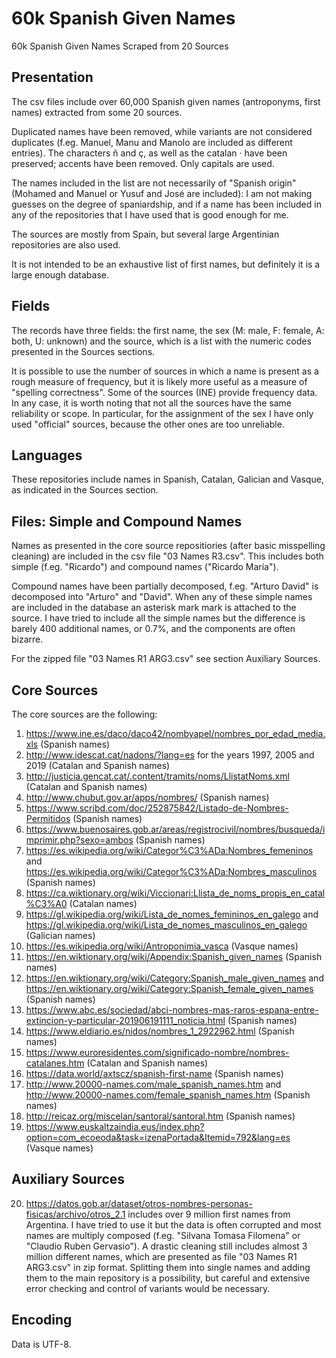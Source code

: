 # 60k Spanish Given Names
60k Spanish Given Names Scraped from 20 Sources

## Presentation
The csv files include over 60,000 Spanish given names (antroponyms, first names) extracted from some 20 sources.

Duplicated names have been removed, while variants are not considered duplicates (f.eg. Manuel, Manu and Manolo are included as different entries). The characters ñ and ç, as well as the catalan · have been preserved; accents have been removed. Only capitals are used.

The names included in the list are not necessarily of "Spanish origin" (Mohamed and Manuel or Yusuf and José are included): I am not making guesses on the degree of spaniardship, and if a name has been included in any of the repositories that I have used that is good enough for me.

The sources are mostly from Spain, but several large Argentinian repositories are also used.

It is not intended to be an exhaustive list of first names, but definitely it is a large enough database.

## Fields
The records have three fields: the first name, the sex (M: male, F: female, A: both, U: unknown) and the source, which is a list with the numeric codes presented in the Sources sections. 

It is possible to use the number of sources in which a name is present as a rough measure of frequency, but it is likely more useful as a measure of "spelling correctness". Some of the sources (INE) provide frequency data. In any case, it is worth noting that not all the sources have the same reliability or scope. In particular, for the assignment of the sex I have only used "official" sources, because the other ones are too unreliable.

## Languages
These repositories include names in Spanish, Catalan, Galician and Vasque, as indicated in the Sources section.

## Files: Simple and Compound Names
Names as presented in the core source repositiories (after basic misspelling cleaning) are included in the csv file "03 Names R3.csv". This includes both simple (f.eg. "Ricardo") and compound names ("Ricardo María").

Compound names have been partially decomposed, f.eg. "Arturo David" is decomposed into "Arturo" and "David". When any of these simple names are included in the database an asterisk mark mark is attached to the source. I have tried to include all the simple names but the difference is barely 400 additional names, or 0.7%, and the components are often bizarre.

For the zipped file "03 Names R1 ARG3.csv" see section Auxiliary Sources.

## Core Sources
The core sources are the following:
1.  https://www.ine.es/daco/daco42/nombyapel/nombres_por_edad_media.xls (Spanish names)
2.  http://www.idescat.cat/nadons/?lang=es for the years 1997, 2005 and 2019 (Catalan and Spanish names)
3.  http://justicia.gencat.cat/.content/tramits/noms/LlistatNoms.xml (Catalan and Spanish names)
4.  http://www.chubut.gov.ar/apps/nombres/ (Spanish names)
5.  https://www.scribd.com/doc/252875842/Listado-de-Nombres-Permitidos (Spanish names)
6.  https://www.buenosaires.gob.ar/areas/registrocivil/nombres/busqueda/imprimir.php?sexo=ambos (Spanish names)
7.  https://es.wikipedia.org/wiki/Categor%C3%ADa:Nombres_femeninos and https://es.wikipedia.org/wiki/Categor%C3%ADa:Nombres_masculinos (Spanish names)
8.  https://ca.wiktionary.org/wiki/Viccionari:Llista_de_noms_propis_en_catal%C3%A0 (Catalan names)
9.  https://gl.wikipedia.org/wiki/Lista_de_nomes_femininos_en_galego and https://gl.wikipedia.org/wiki/Lista_de_nomes_masculinos_en_galego (Galician names)
10.  https://es.wikipedia.org/wiki/Antroponimia_vasca (Vasque names)
11.  https://en.wiktionary.org/wiki/Appendix:Spanish_given_names (Spanish names)
12.  https://en.wiktionary.org/wiki/Category:Spanish_male_given_names and https://en.wiktionary.org/wiki/Category:Spanish_female_given_names (Spanish names)
13.  https://www.abc.es/sociedad/abci-nombres-mas-raros-espana-entre-extincion-y-particular-201906191111_noticia.html (Spanish names)
14.  https://www.eldiario.es/nidos/nombres_1_2922962.html (Spanish names)
15.  https://www.euroresidentes.com/significado-nombre/nombres-catalanes.htm (Catalan and Spanish names)
16.  https://data.world/axtscz/spanish-first-name (Spanish names)
17.  http://www.20000-names.com/male_spanish_names.htm and http://www.20000-names.com/female_spanish_names.htm (Spanish names)
18.  http://reicaz.org/miscelan/santoral/santoral.htm (Spanish names)
19.  https://www.euskaltzaindia.eus/index.php?option=com_ecoeoda&task=izenaPortada&Itemid=792&lang=es (Vasque names)

## Auxiliary Sources
20. https://datos.gob.ar/dataset/otros-nombres-personas-fisicas/archivo/otros_2.1 includes over 9 million first names from Argentina. I have tried to use it but the data is often corrupted and most names are multiply composed (f.eg. "Silvana Tomasa Filomena" or "Claudio Ruben Gervasio"). A drastic cleaning still includes almost 3 million different names, which are presented as file "03 Names R1 ARG3.csv" in zip format. Splitting them into single names and adding them to the main repository is a possibility, but careful and extensive error checking and control of variants would be necessary.

## Encoding
Data is UTF-8.
